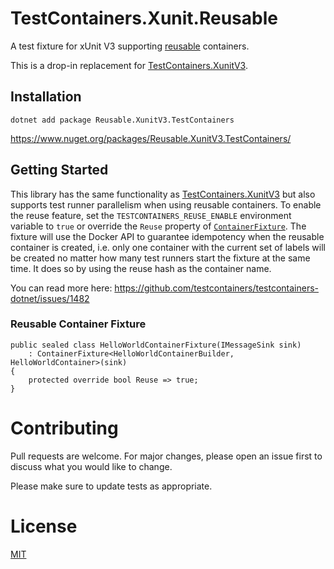 # TestContainers.Xunit.Reusable
A test fixture for xUnit V3 supporting [reusable](https://dotnet.testcontainers.org/api/resource_reuse/) containers.

This is a drop-in replacement for [TestContainers.XunitV3](https://www.nuget.org/packages/Testcontainers.XunitV3).

## Installation
```Shell
dotnet add package Reusable.XunitV3.TestContainers
```

https://www.nuget.org/packages/Reusable.XunitV3.TestContainers/

## Getting Started
This library has the same functionality as [TestContainers.XunitV3](https://www.nuget.org/packages/Testcontainers.XunitV3) but also supports test runner parallelism when using reusable containers.
To enable the reuse feature, set the `TESTCONTAINERS_REUSE_ENABLE` environment variable to `true` or override the `Reuse` property of [`ContainerFixture`](src/TestContainers.Xunit/ContainerFixture.cs). The fixture will use the Docker API to guarantee idempotency when the reusable container is created, i.e. only one container with the current set of labels will be created no matter how many test runners start the fixture at the same time. It does so by using the reuse hash as the container name.

You can read more here: https://github.com/testcontainers/testcontainers-dotnet/issues/1482

### Reusable Container Fixture
```dotnet
public sealed class HelloWorldContainerFixture(IMessageSink sink)
    : ContainerFixture<HelloWorldContainerBuilder, HelloWorldContainer>(sink)
{
    protected override bool Reuse => true;    
}
```

# Contributing
Pull requests are welcome. For major changes, please open an issue first to discuss what you would like to change.

Please make sure to update tests as appropriate.

# License
[MIT](LICENSE)